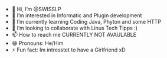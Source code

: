 - 👋 Hi, I’m @SWISSLP
- 👀 I’m interested in Informatic and Plugin development
- 🌱 I’m currently learning Coding Java, Phyton and some HTTP
- 💞️ I’m looking to collaborate with Linus Tech Tipps :)
- 📫 How to reach me CURRENTLY NOT AVAULABLE
- 😄 Pronouns: He/Him
- ⚡ Fun fact: Im intresstet to have a Girlfriend xD

<!---
SWISSLP/SWISSLP is a ✨ special ✨ repository because its `README.md` (this file) appears on your GitHub profile.
You can click the Preview link to take a look at your changes.
--->
